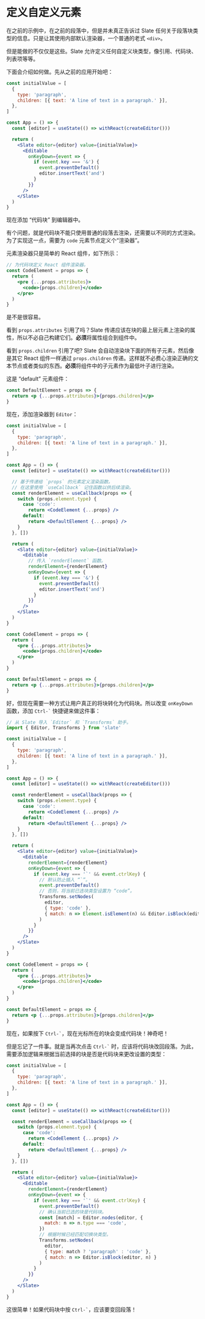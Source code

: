 # 定义自定义元素

在之前的示例中，在之前的段落中，但是并未真正告诉过 Slate 任何关于段落块类型的信息。只是让其使用内部默认渲染器，一个普通的老式 `<div>`。

但是能做的不仅仅是这些。Slate 允许定义任何自定义块类型，像引用、代码块、列表项等等。

下面会介绍如何做。先从之前的应用开始吧：

```jsx
const initialValue = [
  {
    type: 'paragraph',
    children: [{ text: 'A line of text in a paragraph.' }],
  },
]

const App = () => {
  const [editor] = useState(() => withReact(createEditor()))

  return (
    <Slate editor={editor} value={initialValue}>
      <Editable
        onKeyDown={event => {
          if (event.key === '&') {
            event.preventDefault()
            editor.insertText('and')
          }
        }}
      />
    </Slate>
  )
}
```

现在添加 “代码块” 到编辑器中。

有个问题，就是代码块不能只使用普通的段落去渲染，还需要以不同的方式渲染。为了实现这一点，需要为 `code` 元素节点定义个“渲染器”。

元素渲染器只是简单的 React 组件，如下所示：

```jsx
// 为代码块定义 React 组件渲染器。
const CodeElement = props => {
  return (
    <pre {...props.attributes}>
      <code>{props.children}</code>
    </pre>
  )
}
```

是不是很容易。

看到 `props.attributes` 引用了吗？Slate 传递应该在块的最上层元素上渲染的属性，所以不必自己构建它们。**必须**将属性组合到组件中。

看到 `props.children` 引用了吧? Slate 会自动渲染块下面的所有子元素，然后像是其它 React 组件一样通过 `props.children` 传递。这样就不必费心渲染正确的文本节点或者类似的东西。**必须**将组件中的子元素作为最低叶子进行渲染。

这是 “default” 元素组件：

```jsx
const DefaultElement = props => {
  return <p {...props.attributes}>{props.children}</p>
}
```

现在，添加渲染器到 `Editor`：

```jsx
const initialValue = [
  {
    type: 'paragraph',
    children: [{ text: 'A line of text in a paragraph.' }],
  },
]

const App = () => {
  const [editor] = useState(() => withReact(createEditor()))

  // 基于传递给 `props` 的元素定义渲染函数。
  // 在这里使用 `useCallback` 记住函数以供后续渲染。
  const renderElement = useCallback(props => {
    switch (props.element.type) {
      case 'code':
        return <CodeElement {...props} />
      default:
        return <DefaultElement {...props} />
    }
  }, [])

  return (
    <Slate editor={editor} value={initialValue}>
      <Editable
        // 传入 `renderElement` 函数。
        renderElement={renderElement}
        onKeyDown={event => {
          if (event.key === '&') {
            event.preventDefault()
            editor.insertText('and')
          }
        }}
      />
    </Slate>
  )
}

const CodeElement = props => {
  return (
    <pre {...props.attributes}>
      <code>{props.children}</code>
    </pre>
  )
}

const DefaultElement = props => {
  return <p {...props.attributes}>{props.children}</p>
}
```

好，但现在需要一种方式让用户真正的将块转化为代码块。所以改变 `onKeyDown` 函数，添加 `` Ctrl-` `` 快捷键来做这件事：

```jsx
// 从 Slate 导入 `Editor` 和 `Transforms` 助手。
import { Editor, Transforms } from 'slate'

const initialValue = [
  {
    type: 'paragraph',
    children: [{ text: 'A line of text in a paragraph.' }],
  },
]

const App = () => {
  const [editor] = useState(() => withReact(createEditor()))

  const renderElement = useCallback(props => {
    switch (props.element.type) {
      case 'code':
        return <CodeElement {...props} />
      default:
        return <DefaultElement {...props} />
    }
  }, [])

  return (
    <Slate editor={editor} value={initialValue}>
      <Editable
        renderElement={renderElement}
        onKeyDown={event => {
          if (event.key === '`' && event.ctrlKey) {
            // 默认防止插入 “`”。
            event.preventDefault()
            // 否则，将当前已选块类型设置为 “code”。
            Transforms.setNodes(
              editor,
              { type: 'code' },
              { match: n => Element.isElement(n) && Editor.isBlock(editor, n) }
            )
          }
        }}
      />
    </Slate>
  )
}

const CodeElement = props => {
  return (
    <pre {...props.attributes}>
      <code>{props.children}</code>
    </pre>
  )
}

const DefaultElement = props => {
  return <p {...props.attributes}>{props.children}</p>
}
```

现在，如果按下 `` Ctrl-` ``，现在光标所在的块会变成代码块！神奇吧！

但是忘记了一件事。就是当再次点击 `` Ctrl-` `` 时，应该将代码块改回段落。为此，需要添加逻辑来根据当前选择的块是否是代码块来更改设置的类型：

```jsx
const initialValue = [
  {
    type: 'paragraph',
    children: [{ text: 'A line of text in a paragraph.' }],
  },
]

const App = () => {
  const [editor] = useState(() => withReact(createEditor()))

  const renderElement = useCallback(props => {
    switch (props.element.type) {
      case 'code':
        return <CodeElement {...props} />
      default:
        return <DefaultElement {...props} />
    }
  }, [])

  return (
    <Slate editor={editor} value={initialValue}>
      <Editable
        renderElement={renderElement}
        onKeyDown={event => {
          if (event.key === '`' && event.ctrlKey) {
            event.preventDefault()
            // 确认当前已选的块是代码块。
            const [match] = Editor.nodes(editor, {
              match: n => n.type === 'code',
            })
            // 根据时候已经匹配切换块类型。
            Transforms.setNodes(
              editor,
              { type: match ? 'paragraph' : 'code' },
              { match: n => Editor.isBlock(editor, n) }
            )
          }
        }}
      />
    </Slate>
  )
}
```

这很简单！如果代码块中按 `` Ctrl-` ``，应该要变回段落！
